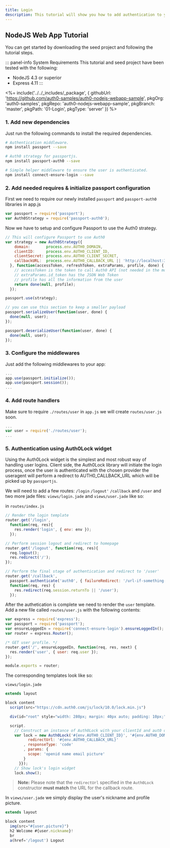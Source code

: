 ```yaml
---
title: Login
description: This tutorial will show you how to add authentication to your nodejs/express web app.
---
```


## NodeJS Web App Tutorial

You can get started by downloading the seed project and following the tutorial steps.

::: panel-info System Requirements
This tutorial and seed project have been tested with the following:

* NodeJS 4.3 or superior
* Express 4.11
:::

<%= include('../../_includes/_package', {
  githubUrl: 'https://github.com/auth0-samples/auth0-nodejs-webapp-sample',
  pkgOrg: 'auth0-samples',
  pkgRepo: 'auth0-nodejs-webapp-sample',
  pkgBranch: 'master',
  pkgPath: '01-Login',
  pkgType: 'server'
}) %>

### 1. Add new dependencies

Just run the following commands to install the required dependencies.

```bash
# Authentication middleware.
npm install passport --save

# Auth0 strategy for passportjs.
npm install passport-auth0 --save

# Simple helper middleware to ensure the user is authenticated.
npm install connect-ensure-login --save
```

### 2. Add needed requires & initialize passport configuration

First we need to require our newly installed `passport` and `passport-auth0` libraries in app.js

```js
var passport = require('passport');
var Auth0Strategy = require('passport-auth0');
```

Now we have to setup and configure Passport to use the Auth0 strategy.

```js
// This will configure Passport to use Auth0
var strategy = new Auth0Strategy({
    domain:       process.env.AUTH0_DOMAIN,
    clientID:     process.env.AUTH0_CLIENT_ID,
    clientSecret: process.env.AUTH0_CLIENT_SECRET,
    callbackURL:  process.env.AUTH0_CALLBACK_URL || 'http://localhost:3000/callback'
  }, function(accessToken, refreshToken, extraParams, profile, done) {
    // accessToken is the token to call Auth0 API (not needed in the most cases)
    // extraParams.id_token has the JSON Web Token
    // profile has all the information from the user
    return done(null, profile);
  });

passport.use(strategy);

// you can use this section to keep a smaller payload
passport.serializeUser(function(user, done) {
  done(null, user);
});

passport.deserializeUser(function(user, done) {
  done(null, user);
});
```

### 3. Configure the middlewares

Just add the following middlewares to your app:

```js
...
app.use(passport.initialize());
app.use(passport.session());
...
```

### 4. Add route handlers

Make sure to require `./routes/user` in `app.js` we will create `routes/user.js`
soon.

```js
...
var user = require('./routes/user');
...
```

### 5. Authentication using Auth0Lock widget

Using the Auth0Lock widget is the simplest and most robust way of handling user
logins. Client side, the Auth0Lock library will initiate the login process,
once the user is authenticated with the chosen provider the useragent will
perform a redirect to AUTH0_CALLBACK_URL which will be picked up by `passportjs`.

We will need to add a few routes: `/login` `/logout'` `/callback` and `/user`
and two more jade files: `views/login.jade` and `views/user.jade`
like so:

in `routes/index.js`

```js
// Render the login template
router.get('/login',
  function(req, res){
    res.render('login', { env: env });
  });

// Perform session logout and redirect to homepage
router.get('/logout', function(req, res){
  req.logout();
  res.redirect('/');
});

// Perform the final stage of authentication and redirect to '/user'
router.get('/callback',
  passport.authenticate('auth0', { failureRedirect: '/url-if-something-fails' }),
  function(req, res) {
    res.redirect(req.session.returnTo || '/user');
  });
```

After the authetication is complete we need to render the `user` template.
Add a new file called `routes/user.js` with the following contents:

```js
var express = require('express');
var passport = require('passport');
var ensureLoggedIn = require('connect-ensure-login').ensureLoggedIn();
var router = express.Router();

/* GET user profile. */
router.get('/', ensureLoggedIn, function(req, res, next) {
  res.render('user', { user: req.user });
});

module.exports = router;
```

The corresponding templates look like so:

`views/login.jade`

```js
extends layout

block content
  script(src="https://cdn.auth0.com/js/lock/10.0/lock.min.js")

  div(id="root" style="width: 280px; margin: 40px auto; padding: 10px;")

  script.
    // Construct an instance of Auth0Lock with your clientId and aut0 domain name
    var lock = new Auth0Lock('#{env.AUTH0_CLIENT_ID}', '#{env.AUTH0_DOMAIN}',{ auth: {
          redirectUrl: '#{env.AUTH0_CALLBACK_URL}'
        , responseType: 'code'
        , params: {
          scope: 'openid name email picture'
        }
      }});
    // Show lock's login widget
    lock.show();
```

> **Note:** Please note that the `redirectUrl` specified in the `Auth0Lock` constructor **must match** the URL for the callback route.

In `views/user.jade` we simply display the user's nickname and profile picture.

```js
extends layout

block content
  img(src="#{user.picture}")
  h2 Welcome #{user.nickname}!
  br
  a(href='/logout') Logout
```
